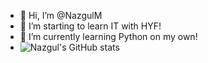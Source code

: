 - 👋 Hi, I’m @NazgulM
- 👀 I’m starting to learn IT with HYF!
- 🌱 I’m currently learning Python on my own!
- ![Nazgul's GitHub stats](https://github-readme-stats.vercel.app/api?username=NazgulM&hide=stars)

<!---
--->
